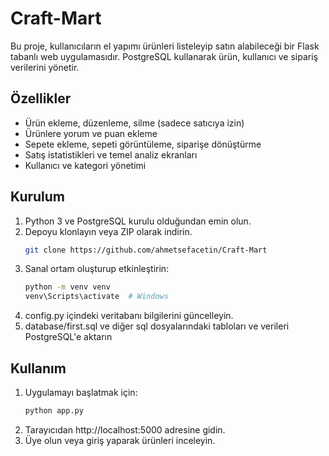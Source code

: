 # Craft-Mart

Bu proje, kullanıcıların el yapımı ürünleri listeleyip satın alabileceği bir Flask tabanlı web uygulamasıdır. PostgreSQL kullanarak ürün, kullanıcı ve sipariş verilerini yönetir.

## Özellikler
- Ürün ekleme, düzenleme, silme (sadece satıcıya izin)
- Ürünlere yorum ve puan ekleme
- Sepete ekleme, sepeti görüntüleme, siparişe dönüştürme
- Satış istatistikleri ve temel analiz ekranları
- Kullanıcı ve kategori yönetimi

## Kurulum
1. Python 3 ve PostgreSQL kurulu olduğundan emin olun.  
2. Depoyu klonlayın veya ZIP olarak indirin.
    ```bash
   git clone https://github.com/ahmetsefacetin/Craft-Mart
3. Sanal ortam oluşturup etkinleştirin:
   ```bash
   python -m venv venv
   venv\Scripts\activate  # Windows
4. config.py içindeki veritabanı bilgilerini güncelleyin.
5. database/first.sql ve diğer sql dosyalarındaki tabloları ve verileri PostgreSQL'e aktarın

## Kullanım
1. Uygulamayı başlatmak için:
    ```bash
   python app.py
2. Tarayıcıdan http://localhost:5000 adresine gidin.
3. Üye olun veya giriş yaparak ürünleri inceleyin.